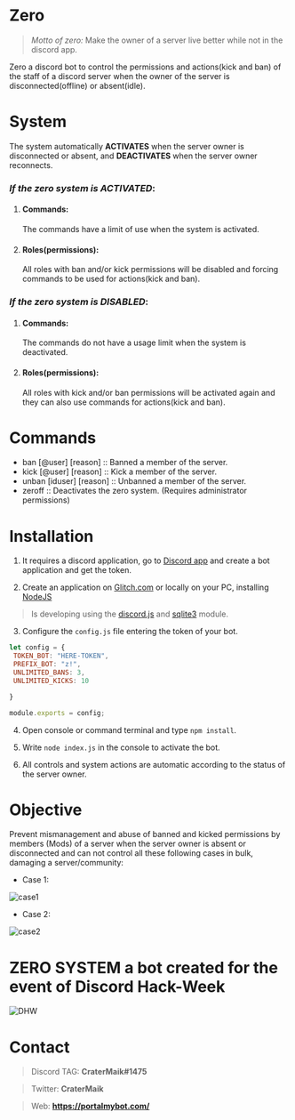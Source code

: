 # Zero
> _Motto of zero:_ Make the owner of a server live better while not in the discord app.

Zero a discord bot to control the permissions and actions(kick and ban) of the staff of a discord server when the owner of the server is disconnected(offline) or absent(idle).

# System

The system automatically **ACTIVATES** when the server owner is disconnected
or absent, and **DEACTIVATES** when the server owner reconnects.

### _If the zero system is **ACTIVATED**_:
 1. #### Commands: 
    The commands have a limit of use when the system is activated.

 2. #### Roles(permissions):
    All roles with ban and/or kick permissions will be disabled and forcing 
    commands to be used for actions(kick and ban).

### _If the zero system is **DISABLED**_:
 1. #### Commands: 
    The commands do not have a usage limit when the system is deactivated.

 2. #### Roles(permissions):
    All roles with kick and/or ban permissions will be activated again 
    and they can also use commands for actions(kick and ban).


# Commands
- ban [@user] [reason]     :: Banned a member of the server.
- kick [@user] [reason]     :: Kick a member of the server.
- unban [iduser] [reason]   :: Unbanned a member of the server.
- zeroff  :: Deactivates the zero system. (Requires administrator permissions)

# Installation
1. It requires a discord application, go to [Discord app](https://discordapp.com/developers/applications/) and create a bot application and get the token.

2. Create an application on [Glitch.com](https://glitch.com/) or locally on your PC, installing [NodeJS](https://nodejs.org/en/)

> Is developing using the [discord.js](https://discord.js.org/#/docs/main/stable/general/welcome) and [sqlite3](https://www.npmjs.com/package/sqlite3) module.

3. Configure the `config.js` file
entering the token of your bot.
 ```js
 let config = {
  TOKEN_BOT: "HERE-TOKEN",
  PREFIX_BOT: "z!", 
  UNLIMITED_BANS: 3,
  UNLIMITED_KICKS: 10

 }

 module.exports = config;
 ```
4. Open console or command terminal and type `npm install`.

5. Write `node index.js` in the console to activate the bot.

6. All controls and system actions are automatic according to the status of the server owner.

# Objective
Prevent mismanagement and abuse of banned and kicked permissions by members (Mods) of a server when the server owner is absent or disconnected and can not control all these following cases in bulk, damaging a server/community:

- Case 1:

![case1](https://i.imgur.com/tqSmzOa.png)

- Case 2:

![case2](https://i.imgur.com/d9C7S3Q.png)


# ZERO SYSTEM a bot created for the event of Discord Hack-Week
![DHW](https://i.imgur.com/mjFi6Br.png)

# Contact

> Discord TAG: **CraterMaik#1475**

> Twitter: **CraterMaik**

> Web: **https://portalmybot.com/**
